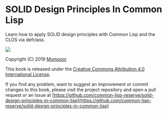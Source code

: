 # SOLID Design Principles In Common Lisp

Learn how to apply SOLID design principles with Common Lisp and the CLOS via defclass.

![](https://i.creativecommons.org/l/by/4.0/88x31.png)

Copyright \(C\) 2019 [Momozor](https://github.com/momozor)

This book is released under the [Creative Commons Attribution 4.0 International License](http://creativecommons.org/licenses/by/4.0/).

If you find any problem, want to suggest an improvement or commit changes to this book, please visit the project repository and open a pull request or an issue at  [https://github.com/common-lisp-reserve/solid-design-principles-in-common-lisp](https://github.com/common-lisp-reserve/solid-design-principles-in-common-lisp)

